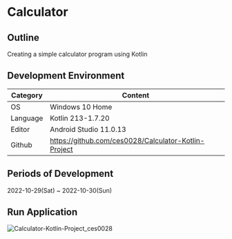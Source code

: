 # Calculator

## Outline
Creating a simple calculator program using Kotlin

## Development Environment
| Category | Content |
| --- | --- |
| OS | Windows 10 Home |
| Language | Kotlin 213-1.7.20 |
| Editor | Android Studio 11.0.13 |
| Github | https://github.com/ces0028/Calculator-Kotlin-Project |

## Periods of Development
2022-10-29(Sat) ~ 2022-10-30(Sun)

## Run Application
![Calculator-Kotlin-Project_ces0028](https://user-images.githubusercontent.com/115549424/201509724-398f6fbe-b603-4284-b4b7-18482dfe97fc.gif)

